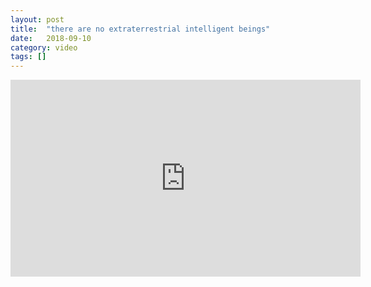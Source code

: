 ```yaml
---
layout: post
title:  "there are no extraterrestrial intelligent beings"
date:   2018-09-10
category: video
tags: []
---
```


<iframe width="560" height="315" src="https://www.youtube.com/embed/L3CmtYWO5b4" frameborder="0" allow="accelerometer; autoplay; encrypted-media; gyroscope; picture-in-picture" allowfullscreen></iframe>